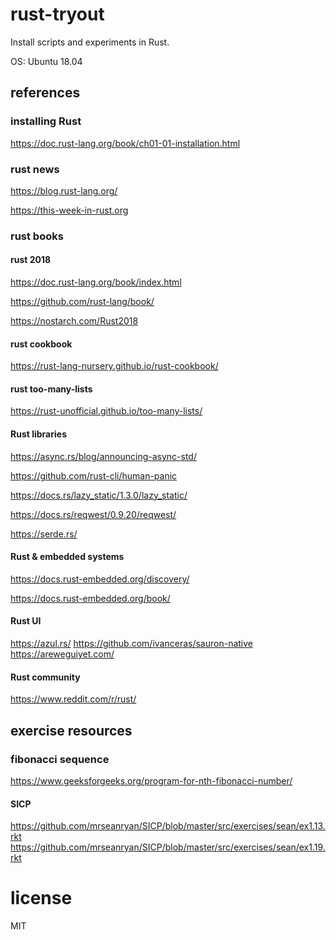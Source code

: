 # rust-tryout

Install scripts and experiments in Rust.

OS: Ubuntu 18.04

## references

### installing Rust

https://doc.rust-lang.org/book/ch01-01-installation.html

### rust news

https://blog.rust-lang.org/

https://this-week-in-rust.org

### rust books

#### rust 2018

https://doc.rust-lang.org/book/index.html

https://github.com/rust-lang/book/

https://nostarch.com/Rust2018

#### rust cookbook

https://rust-lang-nursery.github.io/rust-cookbook/

#### rust too-many-lists

https://rust-unofficial.github.io/too-many-lists/

#### Rust libraries

https://async.rs/blog/announcing-async-std/

https://github.com/rust-cli/human-panic

https://docs.rs/lazy_static/1.3.0/lazy_static/

https://docs.rs/reqwest/0.9.20/reqwest/

https://serde.rs/

#### Rust & embedded systems

https://docs.rust-embedded.org/discovery/

https://docs.rust-embedded.org/book/

#### Rust UI
https://azul.rs/
https://github.com/ivanceras/sauron-native
https://areweguiyet.com/

#### Rust community

https://www.reddit.com/r/rust/

## exercise resources

### fibonacci sequence

https://www.geeksforgeeks.org/program-for-nth-fibonacci-number/

#### SICP

https://github.com/mrseanryan/SICP/blob/master/src/exercises/sean/ex1.13.rkt
https://github.com/mrseanryan/SICP/blob/master/src/exercises/sean/ex1.19.rkt

# license

MIT
